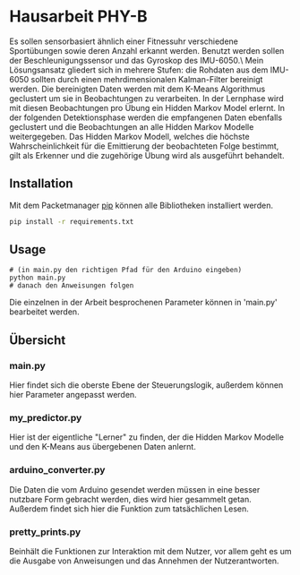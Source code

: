 # Hausarbeit PHY-B

Es sollen sensorbasiert ähnlich einer Fitnessuhr verschiedene Sportübungen sowie deren Anzahl erkannt werden.
Benutzt werden sollen der Beschleunigungssensor und das Gyroskop des IMU-6050.\\
Mein Lösungsansatz gliedert sich in mehrere Stufen:
die Rohdaten aus dem IMU-6050 sollten durch einen mehrdimensionalen Kalman-Filter bereinigt werden.
Die bereinigten Daten werden mit dem K-Means Algorithmus geclustert um sie in Beobachtungen zu verarbeiten.
In der Lernphase wird mit diesen Beobachtungen pro Übung ein Hidden Markov Model erlernt.
In der folgenden Detektionsphase werden die empfangenen Daten ebenfalls geclustert und die Beobachtungen an alle Hidden Markov Modelle weitergegeben.
Das Hidden Markov Modell, welches die höchste Wahrscheinlichkeit für die Emittierung der beobachteten Folge bestimmt, gilt als Erkenner und die zugehörige Übung wird als ausgeführt behandelt.

## Installation

Mit dem Packetmanager [pip](https://pip.pypa.io/en/stable/) können alle Bibliotheken installiert werden.

```bash
pip install -r requirements.txt
```

## Usage

```
# (in main.py den richtigen Pfad für den Arduino eingeben)
python main.py
# danach den Anweisungen folgen
```

Die einzelnen in der Arbeit besprochenen Parameter können in 'main.py' bearbeitet werden.

## Übersicht
### main.py
Hier findet sich die oberste Ebene der Steuerungslogik, außerdem können hier Parameter angepasst werden.
### my_predictor.py
Hier ist der eigentliche "Lerner" zu finden, der die Hidden Markov Modelle und den K-Means aus übergebenen Daten anlernt.
### arduino_converter.py
Die Daten die vom Arduino gesendet werden müssen in eine besser nutzbare Form gebracht werden, dies wird hier gesammelt getan.
Außerdem findet sich hier die Funktion zum tatsächlichen Lesen.
### pretty_prints.py
Beinhält die Funktionen zur Interaktion mit dem Nutzer, vor allem geht es um die Ausgabe von Anweisungen und das Annehmen der Nutzerantworten.

